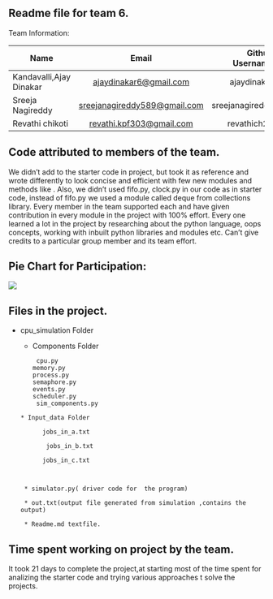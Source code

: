 Readme file for team 6.
---------------------------

Team Information:

| Name                         | Email           | Github Username  |
| -----------------------------|:---------------:| ----------------:|
|  Kandavalli,Ajay Dinakar          | ajaydinakar6@gmail.com |ajaydinakar|
| Sreeja Nagireddy|sreejanagireddy589@gmail.com| sreejanagireddy |
|Revathi chikoti| revathi.kpf303@gmail.com|revathich21 |



Code attributed to members of the team.
---------------------------------------
We didn’t add to the starter code in project, but took it as reference and wrote differently to look concise and efficient with few new modules and methods like . Also, we didn’t used fifo.py, clock.py in our code as in starter code, instead of fifo.py we used a module called deque from collections library. Every member in the team supported each and have given contribution in every module in the project with 100% effort. Every one learned a lot in the project by researching about the python language, oops concepts, working with inbuilt python libraries and modules etc. Can’t give credits to a particular group member and its team effort.  

Pie Chart for Participation:
----------------------------

![](http://i63.tinypic.com/2nuq2kg.png)

Files in the project.
---------------------------

* cpu_simulation Folder

     * Components Folder
	 
	        cpu.py 
           memory.py
	       process.py 
           semaphore.py
           events.py
           scheduler.py
	        sim_components.py 

		
		
      * Input_data Folder
		
	     	jobs_in_a.txt
		
    		 jobs_in_b.txt
		
     		jobs_in_c.txt
		
	
	
       * simulator.py( driver code for  the program)
	
       * out.txt(output file generated from simulation ,contains the output)
	
       * Readme.md textfile.

Time  spent working on project by the team.
---------------------------------------------
It took  21 days to complete the project,at starting most of the time spent for analizing the starter code and trying various approaches t solve the projects.
